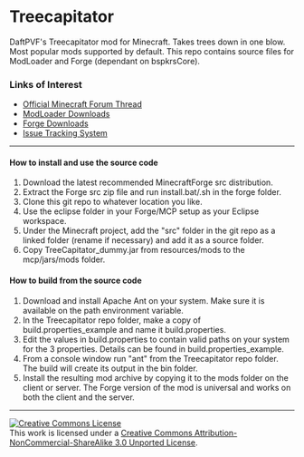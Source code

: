 Treecapitator
=================
DaftPVF's Treecapitator mod for Minecraft.  Takes trees down in one blow.  Most popular mods supported by default.
This repo contains source files for ModLoader and Forge (dependant on bspkrsCore).

### Links of Interest
 - [Official Minecraft Forum Thread](http://www.minecraftforum.net/topic/1009577-)
 - [ModLoader Downloads](http://bspk.rs/MC/TreeCapitator_ML/index.html)
 - [Forge Downloads](http://bspk.rs/MC/TreeCapitator_Forge/index.html)
 - [Issue Tracking System](https://github.com/bspkrs/Treecapitator/issues)
 
* * *

#### How to install and use the source code ####

1. Download the latest recommended MinecraftForge src distribution.
2. Extract the Forge src zip file and run install.bat/.sh in the forge folder.
3. Clone this git repo to whatever location you like.
4. Use the eclipse folder in your Forge/MCP setup as your Eclipse workspace.
5. Under the Minecraft project, add the "src" folder in the git repo as a linked folder (rename if necessary) and add it as a source folder.
6. Copy TreeCapitator_dummy.jar from resources/mods to the mcp/jars/mods folder.

#### How to build from the source code ####

1. Download and install Apache Ant on your system. Make sure it is available on the path environment variable.
2. In the Treecapitator repo folder, make a copy of build.properties_example and name it build.properties.
3. Edit the values in build.properties to contain valid paths on your system for the 3 properties. Details can be found in build.properties_example.
4. From a console window run "ant" from the Treecapitator repo folder. The build will create its output in the bin folder.
5. Install the resulting mod archive by copying it to the mods folder on the client or server. The Forge version of the mod is universal and works on both the client and the server.

* * *

<a rel="license" href="http://creativecommons.org/licenses/by-nc-sa/3.0/"><img alt="Creative Commons License" style="border-width:0" src="http://i.creativecommons.org/l/by-nc-sa/3.0/88x31.png" /></a><br />This work is licensed under a <a rel="license" href="http://creativecommons.org/licenses/by-nc-sa/3.0/">Creative Commons Attribution-NonCommercial-ShareAlike 3.0 Unported License</a>.

